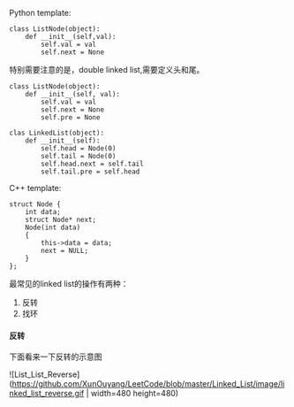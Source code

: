 Python template:
```
class ListNode(object):
    def __init__(self,val):
        self.val = val
        self.next = None
```
特别需要注意的是，double linked list,需要定义头和尾。
```
class ListNode(object):
    def __init__(self, val):
        self.val = val
        self.next = None
        self.pre = None
        
clas LinkedList(object):
    def __init__(self):
        self.head = Node(0)
        self.tail = Node(0)
        self.head.next = self.tail
        self.tail.pre = self.head
```
C++ template:
```
struct Node { 
    int data; 
    struct Node* next; 
    Node(int data) 
    { 
        this->data = data; 
        next = NULL; 
    } 
}; 
```

最常见的linked list的操作有两种：
1. 反转
2. 找环

#### 反转
下面看来一下反转的示意图

![List_List_Reverse](https://github.com/XunOuyang/LeetCode/blob/master/Linked_List/image/linked_list_reverse.gif | width=480 height=480)
